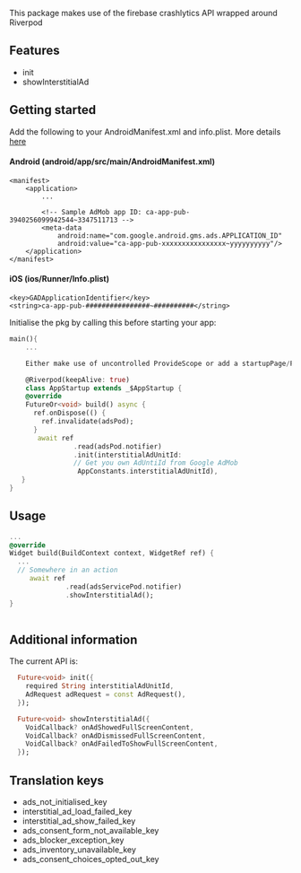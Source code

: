 This package makes use of the firebase crashlytics API wrapped around Riverpod

## Features

- init
- showInterstitialAd

## Getting started

Add the following to your AndroidManifest.xml and info.plist.
More details [here](https://docs.flutter.dev/cookbook/plugins/google-mobile-ads)

#### Android (android/app/src/main/AndroidManifest.xml)

```
<manifest>
    <application>
        ...

        <!-- Sample AdMob app ID: ca-app-pub-3940256099942544~3347511713 -->
        <meta-data
            android:name="com.google.android.gms.ads.APPLICATION_ID"
            android:value="ca-app-pub-xxxxxxxxxxxxxxxx~yyyyyyyyyy"/>
    </application>
</manifest>
```

#### iOS (ios/Runner/Info.plist)

```
<key>GADApplicationIdentifier</key>
<string>ca-app-pub-################~##########</string>
```

Initialise the pkg by calling this before starting your app:

```dart
main(){
    ...

    Either make use of uncontrolled ProvideScope or add a startupPage/Provider where you can initialise the pkg:

    @Riverpod(keepAlive: true)
    class AppStartup extends _$AppStartup {
    @override
    FutureOr<void> build() async {
      ref.onDispose(() {
        ref.invalidate(adsPod);
      }
       await ref
                .read(adsPod.notifier)
                .init(interstitialAdUnitId:
                // Get you own AdUntiId from Google AdMob
                 AppConstants.interstitialAdUnitId),
   }
}
```

## Usage

```dart
...
@override
Widget build(BuildContext context, WidgetRef ref) {
  ...
  // Somewhere in an action
     await ref
              .read(adsServicePod.notifier)
              .showInterstitialAd();
}
  
```

## Additional information

The current API is:

```dart
  Future<void> init({
    required String interstitialAdUnitId,
    AdRequest adRequest = const AdRequest(),
  });

  Future<void> showInterstitialAd({
    VoidCallback? onAdShowedFullScreenContent,
    VoidCallback? onAdDismissedFullScreenContent,
    VoidCallback? onAdFailedToShowFullScreenContent,
  });
```


## Translation keys

- ads_not_initialised_key
- interstitial_ad_load_failed_key
- interstitial_ad_show_failed_key
- ads_consent_form_not_available_key
- ads_blocker_exception_key
- ads_inventory_unavailable_key
- ads_consent_choices_opted_out_key